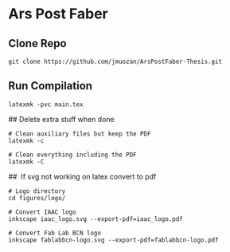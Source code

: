 # Ars Post Faber

## Clone Repo
```
git clone https://github.com/jmuozan/ArsPostFaber-Thesis.git
```

## Run Compilation
```
latexmk -pvc main.tex
```

## Delete extra stuff when done

```
# Clean auxiliary files but keep the PDF
latexmk -c

# Clean everything including the PDF
latexmk -C
```



##  If svg not working on latex convert to pdf

```
# Logo directory
cd figures/logo/

# Convert IAAC logo
inkscape iaac_logo.svg --export-pdf=iaac_logo.pdf

# Convert Fab Lab BCN logo
inkscape fablabbcn-logo.svg --export-pdf=fablabbcn-logo.pdf
```